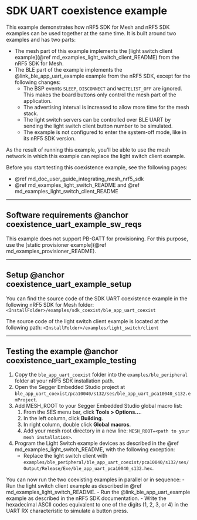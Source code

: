 # SDK UART coexistence example

This example demonstrates how nRF5 SDK for Mesh and nRF5 SDK examples can be used together
at the same time. It is built around two examples and has two parts:
- The mesh part of this example implements
the [light switch client example](@ref md_examples_light_switch_client_README)
from the nRF5 SDK for Mesh.
- The BLE part of the example implements the @link_ble_app_uart_example example from the nRF5 SDK,
except for the following changes:
    - The BSP events `SLEEP`, `DISCONNECT` and `WHITELIST_OFF` are ignored. This makes
    the board buttons only control the mesh part of the application.
    - The advertising interval is increased to allow more time for the mesh stack.
    - The light switch servers can be controlled over BLE UART by sending
    the light switch client button number to be simulated.
    - The example is not configured to enter the system-off mode, like in its nRF5 SDK version.

As the result of running this example, you'll be able to use the mesh network in which this example
can replace the light switch client example.

Before you start testing this coexistence example, see the following pages:
- @ref md_doc_user_guide_integrating_mesh_nrf5_sdk
- @ref md_examples_light_switch_README and @ref md_examples_light_switch_client_README


---

## Software requirements @anchor coexistence_uart_example_sw_reqs

This example does not support PB-GATT for provisioning.
For this purpose, use the [static provisioner example](@ref md_examples_provisioner_README).

---

## Setup @anchor coexistence_uart_example_setup

You can find the source code of the SDK UART coexistence example
in the following nRF5 SDK for Mesh folder: `<InstallFolder>/examples/sdk_coexist/ble_app_uart_coexist`

The source code of the light switch client example is located
at the following path: `<InstallFolder>/examples/light_switch/client`

---

## Testing the example @anchor coexistence_uart_example_testing

1. Copy the `ble_app_uart_coexist` folder into the `examples/ble_peripheral` folder
at your nRF5 SDK installation path.
2. Open the Segger Embedded Studio project at `ble_app_uart_coexist/pca10040/s132/ses/ble_app_uart_pca10040_s132.emProject`.
3. Add MESH_ROOT to your Segger Embedded Studio global macro list:
    1. From the SES menu bar, click **Tools > Options...**.
    2. In the left column, click **Building**.
    3. In right column, double click **Global macros**.
    4. Add your mesh root directory in a new line: `MESH_ROOT=<path to your mesh installation>`.
4. Program the Light Switch example devices as described in the @ref md_examples_light_switch_README,
with the following exception:
    - Replace the light switch client with `examples/ble_peripheral/ble_app_uart_coexist/pca10040/s132/ses/Output/Release/Exe/ble_app_uart_pca10040_s132.hex`.

You can now run the two coexisting examples in parallel or in sequence:
    - Run the light switch client example as described in @ref md_examples_light_switch_README.
    - Run the @link_ble_app_uart_example example as described in the nRF5 SDK documentation.
        - Write the hexadecimal ASCII codes equivalent to one of the digits (1, 2, 3, or 4)
        in the UART RX characteristic to simulate a button press.